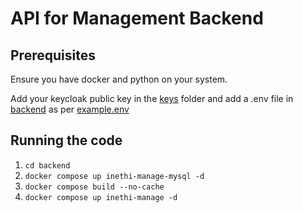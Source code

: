 # API for Management Backend

## Prerequisites
Ensure you have docker and python on your system.

Add your keycloak public key in the [keys](keys) folder and add a .env file in [backend](backend) as per [example.env](backend/backend/.env.example)

## Running the code
1. `cd backend`
2. `docker compose up inethi-manage-mysql -d`
3. `docker compose build --no-cache`
4. `docker compose up inethi-manage -d`